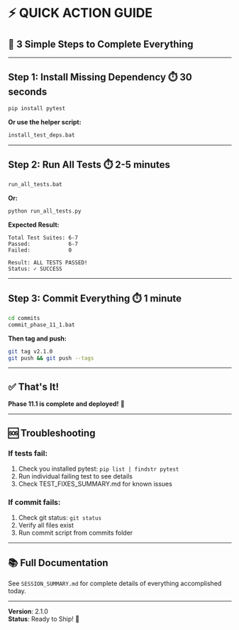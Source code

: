 # ⚡ QUICK ACTION GUIDE

## 🚀 3 Simple Steps to Complete Everything

---

## Step 1: Install Missing Dependency ⏱️ 30 seconds

```bash
pip install pytest
```

**Or use the helper script:**
```bash
install_test_deps.bat
```

---

## Step 2: Run All Tests ⏱️ 2-5 minutes

```bash
run_all_tests.bat
```

**Or:**
```bash
python run_all_tests.py
```

**Expected Result:**
```
Total Test Suites: 6-7
Passed:            6-7
Failed:            0

Result: ALL TESTS PASSED!
Status: ✓ SUCCESS
```

---

## Step 3: Commit Everything ⏱️ 1 minute

```bash
cd commits
commit_phase_11_1.bat
```

**Then tag and push:**
```bash
git tag v2.1.0
git push && git push --tags
```

---

## ✅ That's It!

**Phase 11.1 is complete and deployed!** 🎉

---

## 🆘 Troubleshooting

### If tests fail:
1. Check you installed pytest: `pip list | findstr pytest`
2. Run individual failing test to see details
3. Check TEST_FIXES_SUMMARY.md for known issues

### If commit fails:
1. Check git status: `git status`
2. Verify all files exist
3. Run commit script from commits folder

---

## 📚 Full Documentation

See `SESSION_SUMMARY.md` for complete details of everything accomplished today.

---

**Version**: 2.1.0  
**Status**: Ready to Ship! 🚀
